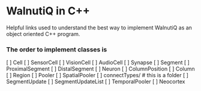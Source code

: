 # WalnutiQ in C++

Helpful links used to understand the best way to implement
WalnutiQ as an object oriented C++ program.

### The order to implement classes is
[ ] Cell
[ ] SensorCell
[ ] VisionCell
[ ] AudioCell
[ ] Synapse
[ ] Segment
[ ] ProximalSegment
[ ] DistalSegment
[ ] Neuron
[ ] ColumnPosition
[ ] Column
[ ] Region
[ ] Pooler
[ ] SpatialPooler
[ ] connectTypes/ # this is a folder
[ ] SegmentUpdate
[ ] SegmentUpdateList
[ ] TemporalPooler
[ ] Neocortex

